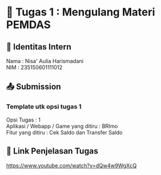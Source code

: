 # 📁 Tugas 1 : Mengulang Materi PEMDAS

## 👤 Identitas Intern
Nama : Nisa' Aulia Harismadani             
NIM  : 235150601111012

## 📤 Submission

### Template utk opsi tugas 1
Opsi Tugas : 1        
Aplikasi / Webapp / Game yang ditiru : BRImo     
Fitur yang ditiru : Cek Saldo dan Transfer Saldo

## 🔗 Link Penjelasan Tugas

https://www.youtube.com/watch?v=dQw4w9WgXcQ
